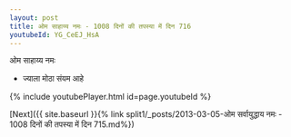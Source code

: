 ```yaml
---
layout: post
title: ओम साहाय्य नमः - 1008 दिनों की तपस्या में दिन 716
youtubeId: YG_CeEJ_HsA
---
```

 
 
 ओम साहाय्य नमः  
 
 -  ज्याला मोठा संयम आहे 
 
  
 
  
 
 
 
 
 
 


{% include youtubePlayer.html id=page.youtubeId %}
 
[Next]({{ site.baseurl }}{% link  split1/_posts/2013-03-05-ओम सर्वायुद्धाय नमः - 1008 दिनों की तपस्या में दिन 715.md%})
 
